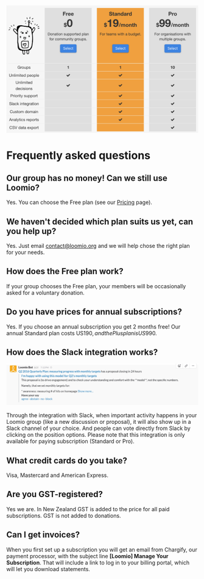 <img class="screenshot" alt="Pricing table" src="pricing_en.png" />

# Frequently asked questions

## Our group has no money! Can we still use Loomio?

Yes. You can choose the Free plan (see our [Pricing](http://loomio.org/pricing) page).

## We haven't decided which plan suits us yet, can you help up?

Yes. Just email [contact@loomio.org](mailto:contact@loomio.org) and we will help chose the right plan for your needs.

## How does the Free plan work?

If your group chooses the Free plan, your members will be occasionally asked for a voluntary donation.

## Do you have prices for annual subscriptions?

Yes. If you choose an annual subscription you get 2 months free! Our annual Standard plan costs US$190, and the Plus plan is US$990.

## How does the Slack integration works?

<img class="screenshot" alt="Slack integration" src="slack-integration.png" />

Through the integration with Slack, when important activity happens in your Loomio group (like a new discussion or proposal), it will also show up in a Slack channel of your choice. And people can vote directly from Slack by clicking on the position options. Please note that this integration is only available for paying subscription (Standard or Pro).

## What credit cards do you take?

Visa, Mastercard and American Express.

## Are you GST-registered?

Yes we are. In New Zealand GST is added to the price for all paid subscriptions. GST is not added to donations.

## Can I get invoices?

When you first set up a subscription you will get an email from Chargify, our payment processor, with the subject line **[Loomio] Manage Your Subscription**. That will include a link to log in to your billing portal, which will let you download statements.



